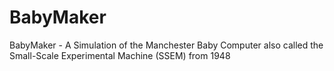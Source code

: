# BabyMaker
BabyMaker - A Simulation of the Manchester Baby Computer also called the Small-Scale Experimental Machine (SSEM) from 1948
